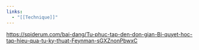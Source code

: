 ```yaml
---
links:
  - "[[Technique]]"
---
```

https://spiderum.com/bai-dang/Tu-phuc-tap-den-don-gian-Bi-quyet-hoc-tap-hieu-qua-tu-ky-thuat-Feynman-sGXZnonPbwxC